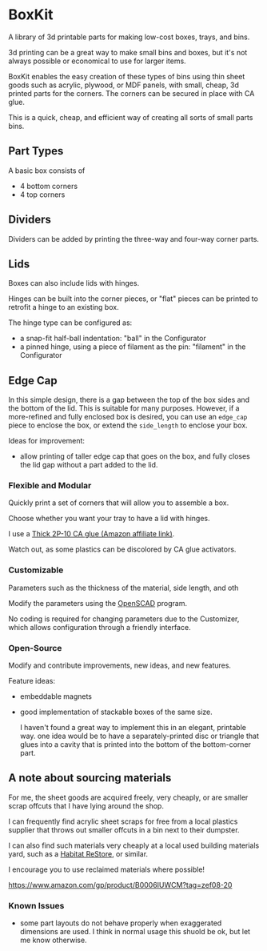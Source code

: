 # BoxKit

A library of 3d printable parts for making low-cost boxes, trays, and bins.


3d printing can be a great way to make small bins and boxes, but it's not always
possible or economical to use for larger items.

BoxKit enables the easy creation of these types of bins using thin sheet goods
such as acrylic, plywood, or MDF panels, with small, cheap, 3d printed parts for
the corners. The corners can be secured in place with CA glue.

This is a quick, cheap, and efficient way of creating all sorts of small parts
bins.


## Part Types

A basic box consists of
- 4 bottom corners
- 4 top corners

## Dividers

Dividers can be added by printing the three-way and four-way corner parts.


## Lids

Boxes can also include lids with hinges.

Hinges can be built into the corner pieces, or "flat" pieces can be printed to
retrofit a hinge to an existing box.

The hinge type can be configured as:

- a snap-fit half-ball indentation: "ball" in the Configurator
- a pinned hinge, using a piece of filament as the pin: "filament" in the
  Configurator


## Edge Cap

In this simple design, there is a gap between the top of the box sides and the
bottom of the lid. This is suitable for many purposes. However, if a
more-refined and fully enclosed box is desired, you can use an `edge_cap` piece
to enclose the box, or extend the `side_length` to enclose your box.

Ideas for improvement:
- allow printing of taller edge cap that goes on the box, and fully closes the
  lid gap without a part added to the lid.



### Flexible and Modular

Quickly print a set of corners that will allow you to assemble a box.

Choose whether you want your tray to have a lid with hinges.


I use a [Thick 2P-10 CA glue (Amazon affiliate link)](https://amzn.to/3s0rSW3).

Watch out, as some plastics can be discolored by CA glue activators.


### Customizable

Parameters such as the thickness of the material, side length, and oth

Modify the parameters using the [OpenSCAD](https://www.openscad.org) program.

No coding is required for changing parameters due to the Customizer, which
allows configuration through a friendly interface.


### Open-Source

Modify and contribute improvements, new ideas, and new features.

Feature ideas:
- embeddable magnets
- good implementation of stackable boxes of the same size.

  I haven't found a great way to implement this in an elegant, printable way.
  one idea would be to have a separately-printed disc or triangle that glues
  into a cavity that is printed into the bottom of the bottom-corner part.


## A note about sourcing materials

For me, the sheet goods are acquired freely, very cheaply, or are smaller scrap
offcuts that I have lying around the shop.

I can frequently find acrylic sheet scraps for free from a local plastics
supplier that throws out smaller offcuts in a bin next to their dumpster.

I can also find such materials very cheaply at a local used building materials
yard, such as a [Habitat ReStore](https://www.habitat.org/restores), or similar.

I encourage you to use reclaimed materials where possible!


https://www.amazon.com/gp/product/B0006IUWCM?tag=zef08-20

### Known Issues

- some part layouts do not behave properly when exaggerated dimensions are used.
  I think in normal usage this shuold be ok, but let me know otherwise.
